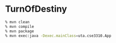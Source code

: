# TurnOfDestiny

```bash
% mvn clean
% mvn compile
% mvn package
% mvn exec:java -Dexec.mainClass=uta.cse3310.App
```
 
